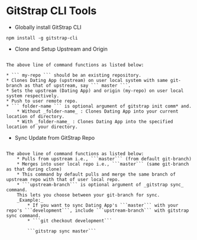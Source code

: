# GitStrap CLI Tools

* Globally install GitStrap CLI
```
npm install -g gitstrap-cli
```

* Clone and Setup Upstream and Origin
``` gitstrap init <gitstrap-repo> <my-repo> <folder-name>
```

    The above line of command functions as listed below:

    * ``` my-repo ``` should be an existing repository.
    * Clones Dating App (upstream) on user local system with same git-branch as that of upstream, say ``` master ```.
    * Sets the upstream (Dating App) and origin (my-repo) on user local system respectively.
    * Push to user remote repo.
    * ``` folder-name ``` is optional argument of gitstrap init comm* and.
        * Without _folder-name_ : Clones Dating App into your current location of directory.
        * With _folder-name_ : Clones Dating App into the specified location of your directory.

* Sync Update from GitStrap Repo
```gitstrap sync <upstream-branch>
```

    The above line of command functions as listed below:
        * Pulls from upstream i.e., ```master``` (from default git-branch)
        * Merges into user local repo i.e., ```master``` (same git-branch as that during clone)
        * This command by default pulls and merge the same branch of upstream repo with that of user local repo.
        * ```upstream-branch``` is optional argument of _gitstrap sync_ command.
        This lets you choose between your git-branch for sync.
        _Example:_
            * If you want to sync Dating App's ```master``` with your repo's ```development```, include ```upstream-branch``` with gitstrap sync command.
            * ```git checkout development```

            ```gitstrap sync master```
